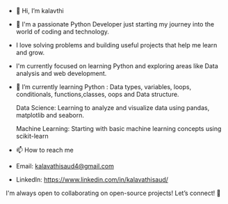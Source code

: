 - 👋 Hi, I’m kalavthi
- 👀 I'm a passionate Python Developer just starting my journey into the world of coding and technology.
-  I love solving problems and building useful projects that help me learn and grow. 
-  I'm currently focused on learning Python and exploring areas like Data analysis and web development.
- 🌱 I’m currently learning Python : Data types, variables, loops, conditionals, functions,classes, oops and Data structure.

   Data Science: Learning to analyze and visualize data using pandas, matplotlib and seaborn.

   Machine Learning: Starting with basic machine learning concepts using scikit-learn
- 📫 How to reach me
- Email: kalavathisaud4@gmail.com
-  LinkedIn: https://www.linkedin.com/in/kalavathisaud/ 

I'm always open to collaborating on open-source projects! Let’s connect! 🤝


